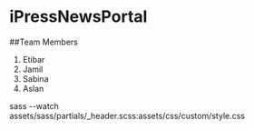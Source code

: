 # iPressNewsPortal

##Team Members

1. Etibar
2. Jamil
3. Sabina
4. Aslan


sass --watch assets/sass/partials/_header.scss:assets/css/custom/style.css
